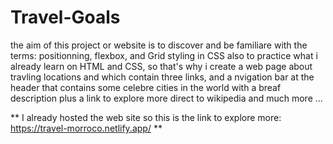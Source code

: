 # Travel-Goals
the aim of this project or website is to discover and be familiare with the terms: positionning, flexbox, and Grid styling in CSS also to practice
what i already learn on HTML and CSS, so that's why i create a web page about travling locations and which contain three links,
and a nvigation bar at the header that contains some celebre cities in the world with a breaf description plus a link to explore more direct to wikipedia
and much more ...


** I already hosted the web site so this is the link to explore more:  https://travel-morroco.netlify.app/    **
